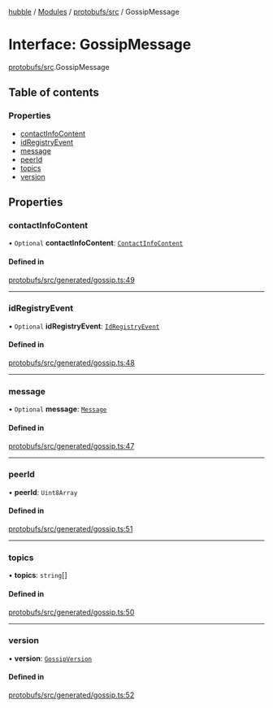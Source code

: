 [hubble](../README.md) / [Modules](../modules.md) / [protobufs/src](../modules/protobufs_src.md) / GossipMessage

# Interface: GossipMessage

[protobufs/src](../modules/protobufs_src.md).GossipMessage

## Table of contents

### Properties

- [contactInfoContent](protobufs_src.GossipMessage.md#contactinfocontent)
- [idRegistryEvent](protobufs_src.GossipMessage.md#idregistryevent)
- [message](protobufs_src.GossipMessage.md#message)
- [peerId](protobufs_src.GossipMessage.md#peerid)
- [topics](protobufs_src.GossipMessage.md#topics)
- [version](protobufs_src.GossipMessage.md#version)

## Properties

### contactInfoContent

• `Optional` **contactInfoContent**: [`ContactInfoContent`](../modules/protobufs_src.md#contactinfocontent)

#### Defined in

[protobufs/src/generated/gossip.ts:49](https://github.com/vinliao/hubble/blob/b933e0c/packages/protobufs/src/generated/gossip.ts#L49)

___

### idRegistryEvent

• `Optional` **idRegistryEvent**: [`IdRegistryEvent`](../modules/protobufs_src.md#idregistryevent)

#### Defined in

[protobufs/src/generated/gossip.ts:48](https://github.com/vinliao/hubble/blob/b933e0c/packages/protobufs/src/generated/gossip.ts#L48)

___

### message

• `Optional` **message**: [`Message`](../modules/protobufs_src.md#message)

#### Defined in

[protobufs/src/generated/gossip.ts:47](https://github.com/vinliao/hubble/blob/b933e0c/packages/protobufs/src/generated/gossip.ts#L47)

___

### peerId

• **peerId**: `Uint8Array`

#### Defined in

[protobufs/src/generated/gossip.ts:51](https://github.com/vinliao/hubble/blob/b933e0c/packages/protobufs/src/generated/gossip.ts#L51)

___

### topics

• **topics**: `string`[]

#### Defined in

[protobufs/src/generated/gossip.ts:50](https://github.com/vinliao/hubble/blob/b933e0c/packages/protobufs/src/generated/gossip.ts#L50)

___

### version

• **version**: [`GossipVersion`](../enums/protobufs_src.GossipVersion.md)

#### Defined in

[protobufs/src/generated/gossip.ts:52](https://github.com/vinliao/hubble/blob/b933e0c/packages/protobufs/src/generated/gossip.ts#L52)
